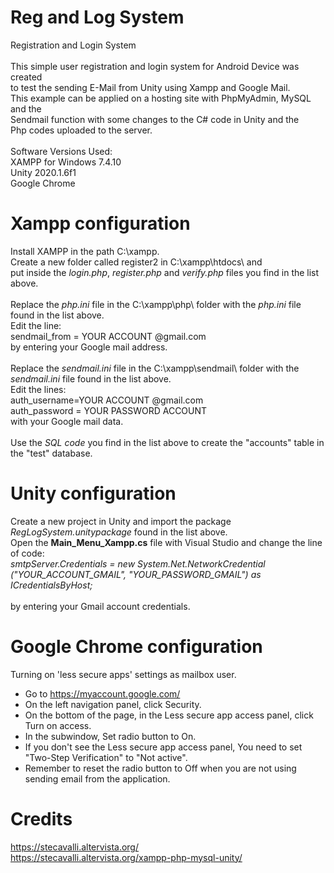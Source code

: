 # Reg and Log System
Registration and Login System
 <br>
 <br>
This simple user registration and login system for Android Device was created
 <br>
to test the sending E-Mail from Unity using Xampp and Google Mail.
 <br>
This example can be applied on a hosting site with PhpMyAdmin, MySQL and the
 <br>
Sendmail function with some changes to the C# code in Unity and the
 <br>
Php codes uploaded to the server.
 <br>
 <br>
Software Versions Used:
 <br>
XAMPP for Windows 7.4.10
 <br>
Unity 2020.1.6f1
 <br>
Google Chrome
# Xampp configuration
Install XAMPP in the path C:\xampp.
 <br>
Create a new folder called register2 in C:\xampp\htdocs\ and
 <br>
put inside the <i>login.php</i>, <i>register.php</i> and <i>verify.php</i> files you find in the list above.
 <br>
 <br>
Replace the <i>php.ini</i> file in the C:\xampp\php\ folder with the <i>php.ini</i> file found in the list above.
 <br>
Edit the line:
 <br>
sendmail_from = YOUR ACCOUNT @gmail.com
 <br>
by entering your Google mail address.
 <br>
 <br>
Replace the <i>sendmail.ini</i> file in the C:\xampp\sendmail\ folder with the <i>sendmail.ini</i> file found in the list above.
 <br>
Edit the lines:
 <br>
auth_username=YOUR ACCOUNT @gmail.com
 <br>
auth_password = YOUR PASSWORD ACCOUNT
 <br>
with your Google mail data.
 <br>
 <br>
Use the <i>SQL code</i> you find in the list above to create the "accounts" table in the "test" database.
 # Unity configuration
Create a new project in Unity and import the package <i>RegLogSystem.unitypackage</i> found in the list above.
<br>
Open the <b>Main_Menu_Xampp.cs</b> file with Visual Studio and change the line of code:
 <br>
<i>smtpServer.Credentials = new System.Net.NetworkCredential ("YOUR_ACCOUNT_GMAIL", "YOUR_PASSWORD_GMAIL") as ICredentialsByHost;</i> 
 <br>
 <br>
by entering your Gmail account credentials.
 # Google Chrome configuration
Turning on 'less secure apps' settings as mailbox user.
 <br>
- Go to https://myaccount.google.com/
- On the left navigation panel, click Security.
- On the bottom of the page, in the Less secure app access panel, click Turn on access.
- In the subwindow, Set radio button to On.
- If you don't see the Less secure app access panel, You need to set "Two-Step Verification" to "Not active".
- Remember to reset the radio button to Off when you are not using sending email from the application.
 # Credits
https://stecavalli.altervista.org/
 <br>
https://stecavalli.altervista.org/xampp-php-mysql-unity/
